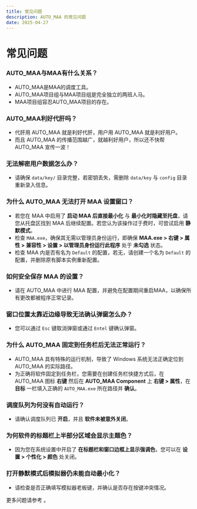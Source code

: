 ```yaml
---
title: 常见问题
description: AUTO_MAA 的常见问题
date: 2025-04-27
---
```


# 常见问题

### **AUTO_MAA与MAA有什么关系？**

- AUTO_MAA是MAA的调度工具。
- AUTO_MAA项目组与MAA项目组是完全独立的两班人马。
- MAA项目组容忍AUTO_MAA项目的存在。

### **AUTO_MAA利好代肝吗？**

- 代肝用 AUTO_MAA 就是利好代肝，用户用 AUTO_MAA 就是利好用户。
- 而且 AUTO_MAA 的传播范围越广，就越利好用户，所以还不快帮 AUTO_MAA 宣传一波！

### **无法解密用户数据怎么办？**

- 请确保 `data/key/` 目录完整，若密钥丢失，需删除 `data/key` 与 `config` 目录重新录入信息。

### **为什么 AUTO_MAA 无法打开 MAA 设置窗口？**

- 若您在 MAA 中启用了 **启动 MAA 后直接最小化** 与 **最小化时隐藏至托盘**，请您从托盘区找到 MAA 后继续配置。若您认为该操作过于费时，可尝试启用 **静默模式**。
- 检查 `MAA.exe`，确保其无需以管理员身份运行，即确保 **MAA.exe > 右键 > 属性 > 兼容性 > 设置 > 以管理员身份运行此程序** 处于 **未勾选** 状态。
- 检查 MAA 内是否有名为 `Default` 的配置，若无，请创建一个名为 `Default` 的配置，并删除原有脚本实例重新配置。

### **如何安全保存 MAA 的设置？**

- 请在 AUTO_MAA 中进行 MAA 配置，并避免在配置期间重启MAA，以确保所有更改都被程序正常记录。

### **窗口位置太靠近边缘导致无法确认弹窗怎么办？**

- 您可以通过 `Esc` 键取消弹窗或通过 `Entel` 键确认弹窗。

### **为什么 AUTO_MAA 固定到任务栏后无法正常运行？**

- AUTO_MAA 具有特殊的运行机制，导致了 Windows 系统无法正确定位到 AUTO_MAA 的实际路径。
- 为正确将软件固定到任务栏，您需要在创建任务栏快捷方式后，在 AUTO_MAA 图标 **右键** 然后在 **AUTO_MAA Component** 上 **右键 > 属性**，在 **目标** 一栏填入正确的 `AUTO_MAA.exe` 所在路径并 **确认**。

### **调度队列为何没有自动运行？**

- 请确认调度队列已 **开启**，并且 **软件未被意外关闭**。

### **为何软件的标题栏上半部分区域会显示主题色？**

- 因为您在系统设置中开启了 **在标题栏和窗口边框上显示强调色**，您可以在 **设置 > 个性化 > 颜色** 处关闭。

### **打开静默模式后模拟器仍未能自动最小化？**

- 请检查是否正确填写模拟器老板键，并确认是否存在按键冲突情况。

更多问题请参考 <Pill name="AUTO_MAA GitHub Issues" :image="{ light: 'https://i.theojs.cn/logo/github.svg', dark: 'https://i.theojs.cn/logo/github-dark.svg', }" link="https://github.com/DLmaster361/AUTO_MAA/issues"/> 。
